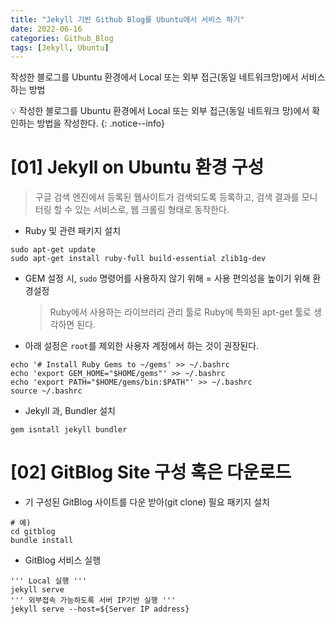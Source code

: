 ```yaml
---
title: "Jekyll 기반 Github Blog를 Ubuntu에서 서비스 하기"
date: 2022-06-16
categories: Github_Blog
tags: [Jekyll, Ubuntu]
---
```


작성한 블로그를 Ubuntu 환경에서 Local 또는 외부 접근(동일 네트워크망)에서 서비스 하는 방법

:bulb: 작성한 블로그를 Ubuntu 환경에서 Local 또는 외부 접근(동일 네트워크 망)에서 확인하는 방법을 작성한다.
{: .notice--info}

# [01]  Jekyll on Ubuntu 환경 구성 

> 구글 검색 엔진에서 등록된 웹사이트가 검색되도록 등록하고, 검색 결과를 모니터링 할 수 있는 서비스로, 웹 크롤링 형태로 동작한다.  

- Ruby 및 관련 패키지 설치  

```shell
sudo apt-get update
sudo apt-get install ruby-full build-essential zlib1g-dev
```  

- GEM 설정 시, `sudo` 명령어를 사용하지 않기 위해 = 사용 편의성을 높이기 위해 환경설정
  > Ruby에서 사용하는 라이브러리 관리 툴로 Ruby에 특화된 apt-get 툴로 생각하면 된다.  
- 아래 설정은 `root`를 제외한 사용자 계정에서 하는 것이 권장된다.
```shell
echo '# Install Ruby Gems to ~/gems' >> ~/.bashrc
echo 'export GEM_HOME="$HOME/gems"' >> ~/.bashrc
echo 'export PATH="$HOME/gems/bin:$PATH"' >> ~/.bashrc
source ~/.bashrc
```  

- Jekyll 과, Bundler 설치
```shell
gem isntall jekyll bundler
```

# [02]  GitBlog Site 구성 혹은 다운로드  

- 기 구성된 GitBlog 사이트를 다운 받아(git clone) 필요 패키지 설치

```shell
# 예)
cd gitblog
bundle install
```  
- GitBlog 서비스 실행
```shell
''' Local 실행 '''
jekyll serve
''' 외부접속 가능하도록 서버 IP기반 실행 '''
jekyll serve --host=${Server IP address}
```